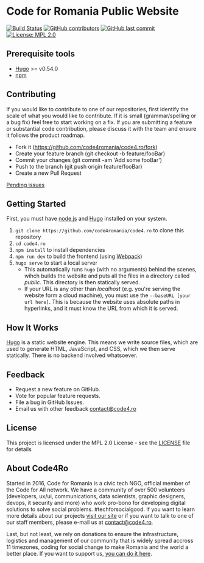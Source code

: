 # Code for Romania Public Website

[![Build Status](https://img.shields.io/travis/com/code4romania/code4.ro/master.svg?style=for-the-badge)](https://travis-ci.com/code4romania/code4.ro) [![GitHub contributors](https://img.shields.io/github/contributors/code4romania/code4.ro.svg?style=for-the-badge)](https://github.com/code4romania/code4.ro/graphs/contributors) [![GitHub last commit](https://img.shields.io/github/last-commit/code4romania/code4.ro.svg?style=for-the-badge)](https://github.com/code4romania/code4.ro/commits/master) [![License: MPL 2.0](https://img.shields.io/badge/license-MPL%202.0-brightgreen.svg?style=for-the-badge)](https://opensource.org/licenses/MPL-2.0)

## Prerequisite tools
* [Hugo](https://gohugo.io) >= v0.54.0
* [npm](https://nodejs.org/en/)

## Contributing

If you would like to contribute to one of our repositories, first identify the scale of what you would like to contribute. If it is small (grammar/spelling or a bug fix) feel free to start working on a fix. If you are submitting a feature or substantial code contribution, please discuss it with the team and ensure it follows the product roadmap.

* Fork it (https://github.com/code4romania/code4.ro/fork)
* Create your feature branch (git checkout -b feature/fooBar)
* Commit your changes (git commit -am 'Add some fooBar')
* Push to the branch (git push origin feature/fooBar)
* Create a new Pull Request

[Pending issues](https://github.com/code4romania/code4.ro/issues)

## Getting Started
First, you must have [node.js](https://nodejs.org/en/) and [Hugo](https://gohugo.io) installed on your system.
1. `git clone https://github.com/code4romania/code4.ro` to clone this repository
2. `cd code4.ro`
3. `npm install` to install dependencies
3. `npm run dev` to build the frontend (using [Webpack](https://webpack.js.org))
4. `hugo serve` to start a local server
    * This automatically runs `hugo` (with no arguments) behind the scenes, wihch builds the website and puts all the files in a directory called _public_. This directory is then statically served.
    * If your URL is any other than _localhost_ (e.g. you're serving the website form a cloud machine), you must use the `--baseURL [your url here]`. This is because the website uses absolute paths in hyperlinks, and it must know the URL from which it is served.

## How It Works
[Hugo](https://gohugo.io) is a static website engine. This means we write source files, which are used to generate HTML, JavaScript, and CSS, which we then serve statically. There is no backend involved whatsoever.

## Feedback

* Request a new feature on GitHub.
* Vote for popular feature requests.
* File a bug in GitHub Issues.
* Email us with other feedback contact@code4.ro

## License

This project is licensed under the MPL 2.0 License - see the [LICENSE](LICENSE) file for details

## About Code4Ro

Started in 2016, Code for Romania is a civic tech NGO, official member of the Code for All network. We have a community of over 500 volunteers (developers, ux/ui, communications, data scientists, graphic designers, devops, it security and more) who work pro-bono for developing digital solutions to solve social problems. #techforsocialgood. If you want to learn more details about our projects [visit our site](https://www.code4.ro/en/) or if you want to talk to one of our staff members, please e-mail us at contact@code4.ro.

Last, but not least, we rely on donations to ensure the infrastructure, logistics and management of our community that is widely spread accross 11 timezones, coding for social change to make Romania and the world a better place. If you want to support us, [you can do it here](https://code4.ro/en/donate/).
